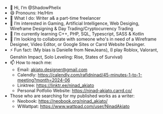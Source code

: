- 👋 Hi, I’m @ShadowPhelix
- 😄 Pronouns: He/Him
- 💼 What I do: Writer a& a part-time freelancer
- 👀 I’m interested in Gaming, Artificial Intelligence, Web Desiging, Wireframe Designing & Day Trading/Cryptocurrency Trading
- 🌱 I’m currently learning C++, PHP, SQL, Typescript, SASS & Kotlin
- 💞️ I’m looking to collaborate with someone who's in need of a Wireframe Designer, Video Editor, or Google Sites or Carrd Website Desinger.
- ⚡ Fun fact: (My bias is Danielle from NewJeans), (I play Roblox, Valorant, Genshin Impact, Solo Leveling: Rise, States of Survival)
- 📫 How to reach me:
  - Email: akiato.designer@gmail.com
  - Calendly: https://calendly.com/rafidninad/45-minutes-1-to-1-meeting?month=2024-06
  - Linktree: https://linktr.ee/ninad_akiato
  - Personal Potfolio Website: https://ninad-akiato.carrd.co/
- Those who are searching for my published works as a writer:
  - Neobook: https://neobook.org/ninad_akiato/
  - WWattpat: https://www.wattpad.com/user/NinadAkiato
